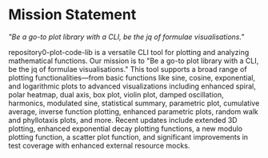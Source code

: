 # Mission Statement

_"Be a go-to plot library with a CLI, be the jq of formulae visualisations."_

repository0-plot-code-lib is a versatile CLI tool for plotting and analyzing mathematical functions.
Our mission is to "Be a go-to plot library with a CLI, be the jq of formulae visualisations." This tool supports a broad
range of plotting functionalities—from basic functions like sine, cosine, exponential, and logarithmic plots to advanced
visualizations including enhanced spiral, polar heatmap, dual axis, box plot, violin plot, damped oscillation, harmonics,
modulated sine, statistical summary, parametric plot, cumulative average, inverse function plotting, enhanced parametric
plots, random walk and phyllotaxis plots, and more. Recent updates include extended 3D plotting, enhanced exponential
decay plotting functions, a new modulo plotting function, a scatter plot function, and significant improvements in test
coverage with enhanced external resource mocks.
